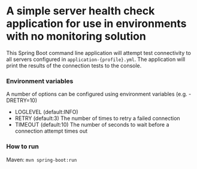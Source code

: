 # A simple server health check application for use in environments with no monitoring solution 

This Spring Boot command line application will attempt test connectivity to all servers configured in `application-{profile}.yml`. The application will print the results of the connection tests to the console.
 
### Environment variables
A number of options can be configured using environment variables (e.g. -DRETRY=10)

- LOGLEVEL (default:INFO)
- RETRY (default:3) The number of times to retry a failed connection
- TIMEOUT (default:10) The number of seconds to wait before a connection attempt times out

### How to run
Maven: `mvn spring-boot:run`
